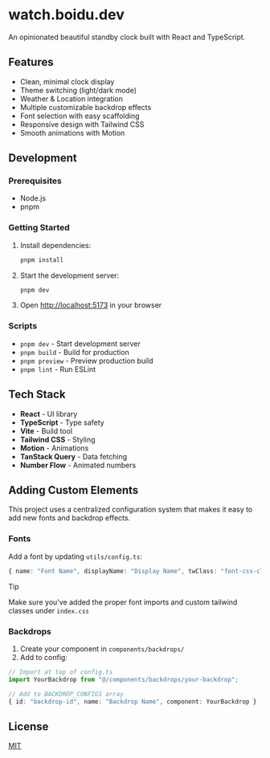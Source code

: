 # watch.boidu.dev

An opinionated beautiful standby clock built with React and TypeScript.

## Features

- Clean, minimal clock display
- Theme switching (light/dark mode)
- Weather & Location integration
- Multiple customizable backdrop effects
- Font selection with easy scaffolding
- Responsive design with Tailwind CSS
- Smooth animations with Motion

## Development

### Prerequisites

- Node.js
- pnpm

### Getting Started

1. Install dependencies:
   ```bash
   pnpm install
   ```

2. Start the development server:
   ```bash
   pnpm dev
   ```

3. Open [http://localhost:5173](http://localhost:5173) in your browser

### Scripts

- `pnpm dev` - Start development server
- `pnpm build` - Build for production
- `pnpm preview` - Preview production build
- `pnpm lint` - Run ESLint

## Tech Stack

- **React** - UI library
- **TypeScript** - Type safety
- **Vite** - Build tool
- **Tailwind CSS** - Styling
- **Motion** - Animations
- **TanStack Query** - Data fetching
- **Number Flow** - Animated numbers

## Adding Custom Elements

This project uses a centralized configuration system that makes it easy to add new fonts and backdrop effects.

### Fonts

Add a font by updating `utils/config.ts`:

```typescript
{ name: "Font Name", displayName: "Display Name", twClass: "font-css-class" }
```

> [!TIP]
> Make sure you've added the proper font imports and custom tailwind classes under `index.css`


### Backdrops  

1. Create your component in `components/backdrops/`
2. Add to config:

```typescript
// Import at top of config.ts
import YourBackdrop from "@/components/backdrops/your-backdrop";

// Add to BACKDROP_CONFIGS array
{ id: "backdrop-id", name: "Backdrop Name", component: YourBackdrop }
```

## License

[MIT](./LICENSE)
